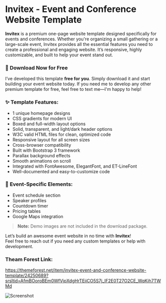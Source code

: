 # Invitex - Event and Conference Website Template

**Invitex** is a premium one-page website template designed specifically for events and conferences. Whether you're organizing a small gathering or a large-scale event, Invitex provides all the essential features you need to create a professional and engaging website. It’s responsive, highly customizable, and built to help your event stand out.

### 🎉 **Download Now for Free**
I’ve developed this template **free for you**. Simply download it and start building your event website today. If you need me to develop any other premium template for free, feel free to text me—I'm happy to help!

### ✨ **Template Features:**
- 1 unique homepage designs
- CSS gradients for modern UI
- Boxed and full-width layout options
- Solid, transparent, and light/dark header options
- W3C valid HTML files for clean, optimized code
- Responsive layout for all screen sizes
- Cross-browser compatibility
- Built with Bootstrap 3 framework
- Parallax background effects
- Smooth animations on scroll
- Integrated with FontAwesome, ElegantFont, and ET-LineFont
- Well-documented and easy-to-customize code

### 🚀 **Event-Specific Elements:**
- Event schedule section
- Speaker profiles
- Countdown timer
- Pricing tables
- Google Maps integration

> **Note:** Demo images are not included in the download package.

Let’s build an awesome event website in no time with **Invitex**!  
Feel free to reach out if you need any custom templates or help with development.  

### **Theam Forest Link:**
https://themeforest.net/item/invitex-event-and-conference-website-template/24250689?srsltid=AfmBOoroBEm0WfVjpXdgHrTEiiCO5S7j_IF2E0T27O2CE_WqKih7TWMd


![Screenshot](https://github.com/user-attachments/assets/e6240c06-6681-443b-9404-75c9bbad0a2f)


